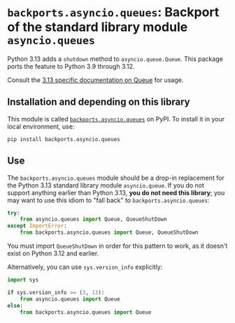 # `backports.asyncio.queues`: Backport of the standard library module `asyncio.queues`

Python 3.13 adds a `shutdown` method to `asyncio.queue.Queue`. This package ports the feature to Python 3.9 through 3.12.

Consult the [3.13 specific documentation on Queue](https://docs.python.org/3.13/library/asyncio-queue.html#queue) for usage.

## Installation and depending on this library

This module is called [`backports.asyncio.queues`](https://pypi.org/project/backports.asyncio.queues) on PyPI. To install it in your local environment, use:

```
pip install backports.asyncio.queues
```

## Use

The `backports.asyncio.queues` module should be a drop-in replacement for the Python 3.13 standard library module `asyncio.queue`. If you do not support anything earlier than Python 3.13, **you do not need this library**; you may want to use this idiom to "fall back" to ``backports.asyncio.queues``:

```python
try:
    from asyncio.queues import Queue, QueueShutDown
except ImportError:
    from backports.asyncio.queues import Queue, QueueShutDown
```

You must import `QueueShutDown` in order for this pattern to work, as it doesn't exist on Python 3.12 and earlier.

Alternatively, you can use `sys.version_info` explicitly:

```python
import sys

if sys.version_info >= (3, 13):
    from asyncio.queues import Queue
else:
    from backports.asyncio.queues import Queue
```